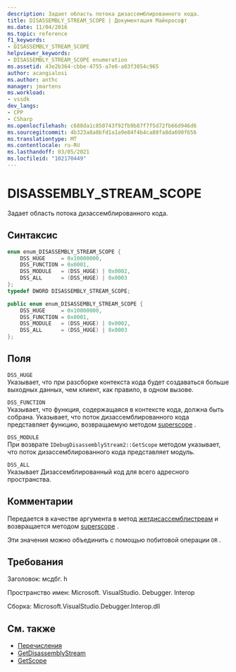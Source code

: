 ```yaml
---
description: Задает область потока дизассемблированного кода.
title: DISASSEMBLY_STREAM_SCOPE | Документация Майкрософт
ms.date: 11/04/2016
ms.topic: reference
f1_keywords:
- DISASSEMBLY_STREAM_SCOPE
helpviewer_keywords:
- DISASSEMBLY_STREAM_SCOPE enumeration
ms.assetid: 43e2b364-cbbe-4755-a7e6-a03f3054c965
author: acangialosi
ms.author: anthc
manager: jmartens
ms.workload:
- vssdk
dev_langs:
- CPP
- CSharp
ms.openlocfilehash: c688da1c850743f92fb9b87f7f5d72fb66d946d6
ms.sourcegitcommit: 4b323a8a8bfd1a1a9e84f4b4ca88fa8da690f656
ms.translationtype: MT
ms.contentlocale: ru-RU
ms.lasthandoff: 03/05/2021
ms.locfileid: "102170449"
---
```

# <a name="disassembly_stream_scope"></a>DISASSEMBLY_STREAM_SCOPE
Задает область потока дизассемблированного кода.

## <a name="syntax"></a>Синтаксис

```cpp
enum enum_DISASSEMBLY_STREAM_SCOPE {
    DSS_HUGE     = 0x10000000,
    DSS_FUNCTION = 0x0001,
    DSS_MODULE   = (DSS_HUGE) | 0x0002,
    DSS_ALL      = (DSS_HUGE) | 0x0003
};
typedef DWORD DISASSEMBLY_STREAM_SCOPE;
```

```csharp
public enum enum_DISASSEMBLY_STREAM_SCOPE {
    DSS_HUGE     = 0x10000000,
    DSS_FUNCTION = 0x0001,
    DSS_MODULE   = (DSS_HUGE) | 0x0002,
    DSS_ALL      = (DSS_HUGE) | 0x0003
};
```

## <a name="fields"></a>Поля
`DSS_HUGE`\
Указывает, что при разсборке контекста кода будет создаваться больше выходных данных, чем клиент, как правило, в одном вызове.

`DSS_FUNCTION`\
Указывает, что функция, содержащаяся в контексте кода, должна быть собрана. Указывает, что поток дизассемблированного кода представляет функцию, возвращаемую методом [superscope](../../../extensibility/debugger/reference/idebugdisassemblystream2-getscope.md) .

`DSS_MODULE`\
При возврате `IDebugDisassemblyStream2::GetScope` методом указывает, что поток дизассемблированного кода представляет модуль.

`DSS_ALL`\
Указывает Дизассемблированный код для всего адресного пространства.

## <a name="remarks"></a>Комментарии
Передается в качестве аргумента в метод [жетдисассемблистреам](../../../extensibility/debugger/reference/idebugprogram2-getdisassemblystream.md) и возвращается методом [superscope](../../../extensibility/debugger/reference/idebugdisassemblystream2-getscope.md) .

Эти значения можно объединить с помощью побитовой операции `OR` .

## <a name="requirements"></a>Требования
Заголовок: мсдбг. h

Пространство имен: Microsoft. VisualStudio. Debugger. Interop

Сборка: Microsoft.VisualStudio.Debugger.Interop.dll

## <a name="see-also"></a>См. также
- [Перечисления](../../../extensibility/debugger/reference/enumerations-visual-studio-debugging.md)
- [GetDisassemblyStream](../../../extensibility/debugger/reference/idebugprogram2-getdisassemblystream.md)
- [GetScope](../../../extensibility/debugger/reference/idebugdisassemblystream2-getscope.md)
